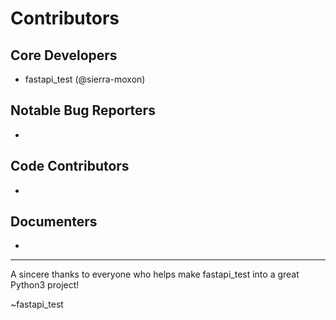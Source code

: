 Contributors
===================

## Core Developers
- fastapi_test (@sierra-moxon)

## Notable Bug Reporters
-

## Code Contributors
-

## Documenters
-


--------------------------------------------

A sincere thanks to everyone who helps make fastapi_test into a great Python3 project!

~fastapi_test
